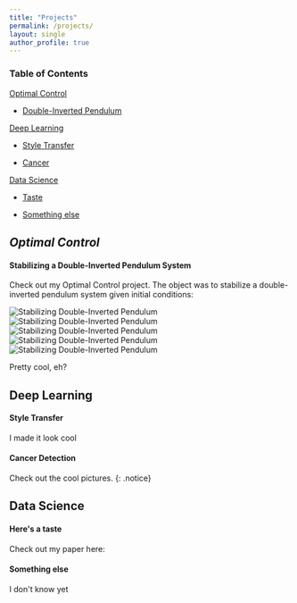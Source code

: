 ```yaml
---
title: "Projects"
permalink: /projects/
layout: single
author_profile: true
---
```


### Table of Contents
[Optimal Control](#optimal-control)

* [Double-Inverted Pendulum](#stabilizing-a-double-inverted-pendulum-system)

[Deep Learning](#deep-learning)

* [Style Transfer](#style-transfer)

* [Cancer](#cancer-detection)

[Data Science](#data-science)

* [Taste](#here's-a-taste)

* [Something else](#something-else)

## ***Optimal Control***
#### **Stabilizing a Double-Inverted Pendulum System**
Check out my Optimal Control project. The object was to stabilize a double-inverted pendulum system given initial conditions: 

![Stabilizing Double-Inverted Pendulum](https://drewjohnston13.github.io/video_1.gif)
![Stabilizing Double-Inverted Pendulum](https://drewjohnston13.github.io/video_2.gif)
![Stabilizing Double-Inverted Pendulum](https://drewjohnston13.github.io/video_3.gif)
![Stabilizing Double-Inverted Pendulum](https://drewjohnston13.github.io/video_4.gif)
![Stabilizing Double-Inverted Pendulum](https://drewjohnston13.github.io/video_5.gif)

Pretty cool, eh? 

## Deep Learning
#### Style Transfer
I made it look cool

#### Cancer Detection
Check out the cool pictures. 
{: .notice}

## Data Science
#### Here's a taste
Check out my paper here:
#### Something else
I don't know yet
